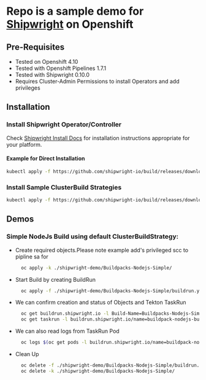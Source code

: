 # Repo is a sample demo for [Shipwright](https://shipwright.io/) on Openshift

## Pre-Requisites

- Tested on Openshift 4.10
- Tested with Openshift Pipelines 1.7.1
- Tested with Shipwright 0.10.0
- Requires Cluster-Admin Permissions to install Operators and add privileges

## Installation

### Install Shipwright Operator/Controller

Check [Shipwright Install Docs](https://shipwright.io/docs/getting-started/installation/) for installation instructions appropriate for your platform.

#### Example for Direct Installation

```bash
kubectl apply -f https://github.com/shipwright-io/build/releases/download/v0.10.0/release.yaml
```

### Install Sample ClusterBuild Strategies

```bash
kubectl apply -f https://github.com/shipwright-io/build/releases/download/v0.10.0/sample-strategies.yaml
```

## Demos

### Simple NodeJs Build using default ClusterBuildStrategy:

- Create required objects.Please note example add's privileged scc to pipline sa for

  ```bash
    oc apply -k ./shipwright-demo/Buildpacks-Nodejs-Simple/
  ```

- Start Build by creating BuildRun

  ```bash
    oc apply -f ./shipwright-demo/Buildpacks-Nodejs-Simple/buildrun.yaml
  ```

- We can confirm creation and status of Objects and Tekton TaskRun

  ```bash
    oc get buildrun.shipwright.io -l Build-Name=Buildpacks-Nodejs-Simple
    oc get taskrun -l buildrun.shipwright.io/name=buildpack-nodejs-buildrun-demo -n buildpacks-nodejs-simple
  ```

- We can also read logs from TaskRun Pod

  ```bash
    oc logs $(oc get pods -l buildrun.shipwright.io/name=buildpack-nodejs-buildrun-demo -o name) --all-containers
  ```

- Clean Up

  ```bash
    oc delete -f ./shipwright-demo/Buildpacks-Nodejs-Simple/buildrun.yaml
    oc delete -k ./shipwright-demo/Buildpacks-Nodejs-Simple/
  ```

